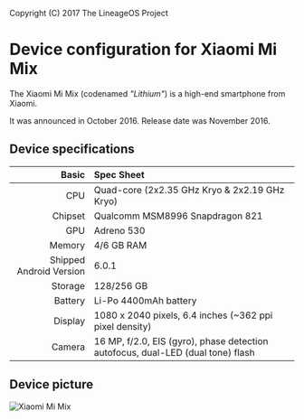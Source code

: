 Copyright (C) 2017 The LineageOS Project

Device configuration for Xiaomi Mi Mix
=========================================

The Xiaomi Mi Mix (codenamed _"Lithium"_) is a high-end smartphone from Xiaomi.

It was announced in October 2016. Release date was November 2016.

## Device specifications

Basic   | Spec Sheet
-------:|:-------------------------
CPU     | Quad-core (2x2.35 GHz Kryo & 2x2.19 GHz Kryo)
Chipset | Qualcomm MSM8996 Snapdragon 821
GPU     | Adreno 530
Memory  | 4/6 GB RAM
Shipped Android Version | 6.0.1
Storage | 128/256 GB
Battery | Li-Po 4400mAh battery
Display | 1080 x 2040 pixels, 6.4 inches (~362 ppi pixel density)
Camera  | 16 MP, f/2.0, EIS (gyro), phase detection autofocus, dual-LED (dual tone) flash

## Device picture

![Xiaomi Mi Mix](https://xiaomi-mi.com/uploads/CatalogueImage/xiaomi-mi-mix-ceramic-black-18k-gold-01_14542_1477466272.jpg "Xiaomi Mi Mix in black")